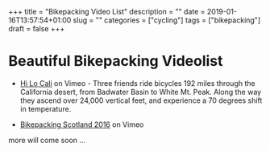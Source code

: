 +++
title = "Bikepacking Video List"
description = ""
date = 2019-01-16T13:57:54+01:00
slug = ""
categories = ["cycling"]
tags = ["bikepacking"]
draft = false
+++

# Beautiful Bikepacking Videolist

- [Hi Lo Cali](https://vimeo.com/255627840) on Vimeo - Three friends ride bicycles 192 miles through the California desert, from Badwater Basin to White Mt. Peak. Along the way they ascend over 24,000 vertical feet, and experience a 70 degrees shift in temperature.

- [Bikepacking Scotland 2016](https://vimeo.com/172697732) on Vimeo

more will come soon ...